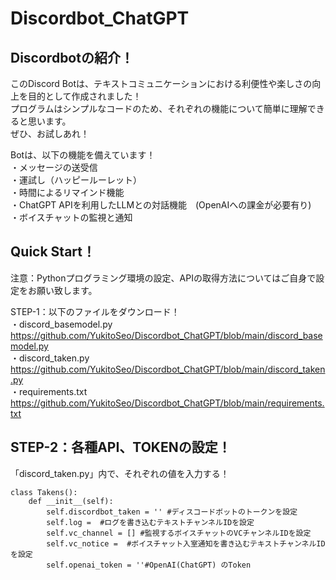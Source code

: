 # Discordbot_ChatGPT
## Discordbotの紹介！
このDiscord Botは、テキストコミュニケーションにおける利便性や楽しさの向上を目的として作成されました！  
プログラムはシンプルなコードのため、それぞれの機能について簡単に理解できると思います。  
ぜひ、お試しあれ！  

Botは、以下の機能を備えています！  
・メッセージの送受信  
・運試し（ハッピールーレット）  
・時間によるリマインド機能  
・ChatGPT APIを利用したLLMとの対話機能　(OpenAIへの課金が必要有り)  
・ボイスチャットの監視と通知  
  
## Quick Start！
注意：Pythonプログラミング環境の設定、APIの取得方法についてはご自身で設定をお願い致します。

STEP-1：以下のファイルをダウンロード！  
・discord_basemodel.py  
https://github.com/YukitoSeo/Discordbot_ChatGPT/blob/main/discord_basemodel.py  
・discord_taken.py  
https://github.com/YukitoSeo/Discordbot_ChatGPT/blob/main/discord_taken.py  
・requirements.txt  
https://github.com/YukitoSeo/Discordbot_ChatGPT/blob/main/requirements.txt  

## STEP-2：各種API、TOKENの設定！  
「discord_taken.py」内で、それぞれの値を入力する！
```
class Takens():
    def __init__(self):
        self.discordbot_taken = '' #ディスコードボットのトークンを設定
        self.log =  #ログを書き込むテキストチャンネルIDを設定
        self.vc_channel = [] #監視するボイスチャットのVCチャンネルIDを設定
        self.vc_notice =  #ボイスチャット入室通知を書き込むテキストチャンネルIDを設定
        self.openai_token = ''#OpenAI(ChatGPT) のToken

```
